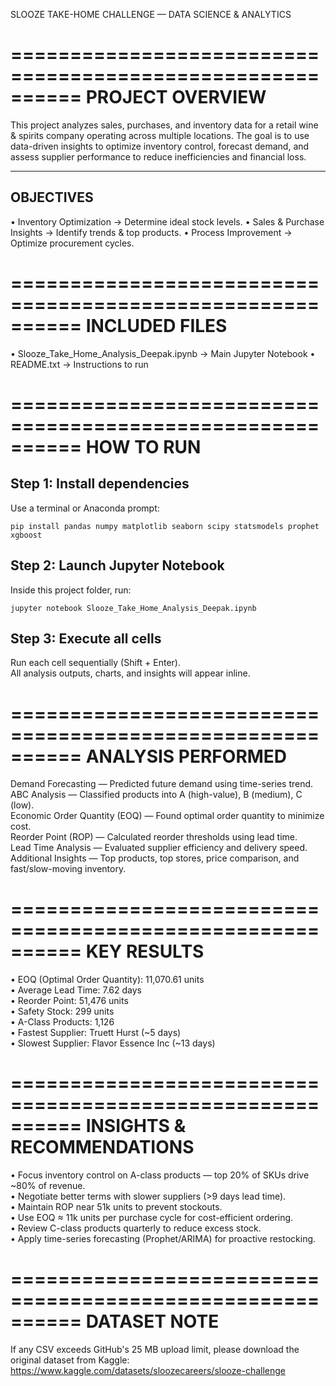 SLOOZE TAKE-HOME CHALLENGE — DATA SCIENCE & ANALYTICS


==========================================================
PROJECT OVERVIEW
==========================================================
This project analyzes sales, purchases, and inventory data
for a retail wine & spirits company operating across multiple
locations. The goal is to use data-driven insights to optimize
inventory control, forecast demand, and assess supplier
performance to reduce inefficiencies and financial loss.

----------------------------------------------------------
 OBJECTIVES
----------------------------------------------------------
• Inventory Optimization → Determine ideal stock levels.
• Sales & Purchase Insights → Identify trends & top products.
• Process Improvement → Optimize procurement cycles.

==========================================================
 INCLUDED FILES
==========================================================
• Slooze_Take_Home_Analysis_Deepak.ipynb   → Main Jupyter Notebook
• README.txt                               → Instructions to run

==========================================================
HOW TO RUN
==========================================================
Step 1: Install dependencies  
---------------------------------
Use a terminal or Anaconda prompt:

    pip install pandas numpy matplotlib seaborn scipy statsmodels prophet xgboost

Step 2: Launch Jupyter Notebook  
---------------------------------
Inside this project folder, run:

    jupyter notebook Slooze_Take_Home_Analysis_Deepak.ipynb

Step 3: Execute all cells  
---------------------------------
Run each cell sequentially (Shift + Enter).  
All analysis outputs, charts, and insights will appear inline.

==========================================================
ANALYSIS PERFORMED
==========================================================
Demand Forecasting — Predicted future demand using time-series trend.  
ABC Analysis — Classified products into A (high-value), B (medium), C (low).  
Economic Order Quantity (EOQ) — Found optimal order quantity to minimize cost.  
Reorder Point (ROP) — Calculated reorder thresholds using lead time.  
Lead Time Analysis — Evaluated supplier efficiency and delivery speed.  
Additional Insights — Top products, top stores, price comparison, and fast/slow-moving inventory.

==========================================================
KEY RESULTS
==========================================================
• EOQ (Optimal Order Quantity): 11,070.61 units  
• Average Lead Time: 7.62 days  
• Reorder Point: 51,476 units  
• Safety Stock: 299 units  
• A-Class Products: 1,126  
• Fastest Supplier: Truett Hurst (~5 days)  
• Slowest Supplier: Flavor Essence Inc (~13 days)

==========================================================
INSIGHTS & RECOMMENDATIONS
==========================================================
• Focus inventory control on A-class products — top 20% of SKUs drive ~80% of revenue.  
• Negotiate better terms with slower suppliers (>9 days lead time).  
• Maintain ROP near 51k units to prevent stockouts.  
• Use EOQ ≈ 11k units per purchase cycle for cost-efficient ordering.  
• Review C-class products quarterly to reduce excess stock.  
• Apply time-series forecasting (Prophet/ARIMA) for proactive restocking.

==========================================================
DATASET NOTE
==========================================================
If any CSV exceeds GitHub's 25 MB upload limit,
please download the original dataset from Kaggle:
https://www.kaggle.com/datasets/sloozecareers/slooze-challenge

